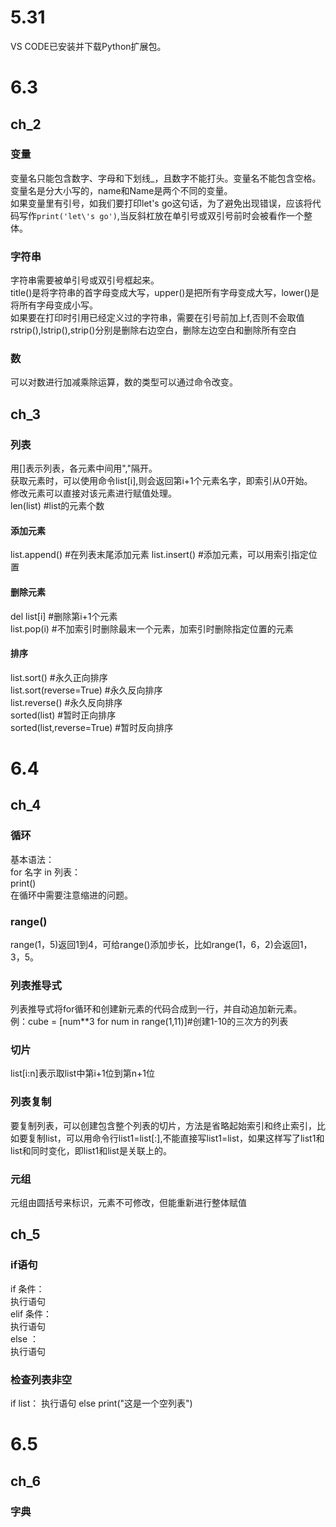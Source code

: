 # 5.31
VS CODE已安装并下载Python扩展包。
# 6.3 
## ch_2
### 变量
变量名只能包含数字、字母和下划线_，且数字不能打头。变量名不能包含空格。  
变量名是分大小写的，name和Name是两个不同的变量。  
如果变量里有引号，如我们要打印let's go这句话，为了避免出现错误，应该将代码写作`print('let\'s go')`,当反斜杠放在单引号或双引号前时会被看作一个整体。  
### 字符串
字符串需要被单引号或双引号框起来。  
title()是将字符串的首字母变成大写，upper()是把所有字母变成大写，lower()是将所有字母变成小写。  
如果要在打印时引用已经定义过的字符串，需要在引号前加上f,否则不会取值  
rstrip(),lstrip(),strip()分别是删除右边空白，删除左边空白和删除所有空白  
### 数
可以对数进行加减乘除运算，数的类型可以通过命令改变。  
## ch_3
### 列表
用[]表示列表，各元素中间用","隔开。  
获取元素时，可以使用命令list[i],则会返回第i+1个元素名字，即索引从0开始。  
修改元素可以直接对该元素进行赋值处理。  
len(list) #list的元素个数
#### 添加元素
list.append() #在列表末尾添加元素
list.insert() #添加元素，可以用索引指定位置
#### 删除元素
del list[i] #删除第i+1个元素  
list.pop(i) #不加索引时删除最末一个元素，加索引时删除指定位置的元素  
#### 排序
list.sort() #永久正向排序  
list.sort(reverse=True) #永久反向排序  
list.reverse() #永久反向排序  
sorted(list) #暂时正向排序  
sorted(list,reverse=True) #暂时反向排序
# 6.4
## ch_4
### 循环
基本语法：  
for 名字 in 列表：  
     print()  
在循环中需要注意缩进的问题。  
### range()
range(1，5)返回1到4，可给range()添加步长，比如range(1，6，2)会返回1，3，5。  
### 列表推导式
列表推导式将for循环和创建新元素的代码合成到一行，并自动追加新元素。  
例：cube = [num**3 for num in range(1,11)]#创建1-10的三次方的列表  
### 切片
list[i:n]表示取list中第i+1位到第n+1位  
### 列表复制
要复制列表，可以创建包含整个列表的切片，方法是省略起始索引和终止索引，比如要复制list，可以用命令行list1=list[:],不能直接写list1=list，如果这样写了list1和list和同时变化，即list1和list是关联上的。  
### 元组
元组由圆括号来标识，元素不可修改，但能重新进行整体赋值  
## ch_5
### if语句
if 条件：  
      执行语句  
elif 条件：  
      执行语句  
else ：  
      执行语句  
### 检查列表非空
if list：
    执行语句
else
    print("这是一个空列表")
# 6.5
## ch_6
### 字典



